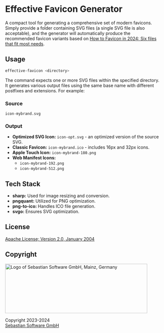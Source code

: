 # Effective Favicon Generator

A compact tool for generating a comprehensive set of modern favicons. Simply provide a folder containing SVG files (a single SVG file is also acceptable), and the generator will automatically produce the recommended favicon variants based on [How to Favicon in 2024: Six files that fit most needs](https://evilmartians.com/chronicles/how-to-favicon-in-2021-six-files-that-fit-most-needs).

## Usage

```bash
effective-favicon <directory>
```

The command expects one or more SVG files within the specified directory. It generates various output files using the same base name with different postfixes and extensions. For example:

### Source
`icon-mybrand.svg`

### Output
- **Optimized SVG Icon:** `icon-opt.svg` - an optimized version of the source SVG.
- **Classic Favicon:** `icon-mybrand.ico` - includes 16px and 32px icons.
- **Apple Touch Icon:** `icon-mybrand-180.png`
- **Web Manifest Icons:**
  - `icon-mybrand-192.png`
  - `icon-mybrand-512.png`

## Tech Stack

- **sharp:** Used for image resizing and conversion.
- **pngquant:** Utilized for PNG optimization.
- **png-to-ico:** Handles ICO file generation.
- **svgo:** Ensures SVG optimization.

## License

[Apache License; Version 2.0, January 2004](http://www.apache.org/licenses/LICENSE-2.0)

## Copyright

<img src="https://cdn.rawgit.com/sebastian-software/sebastian-software-brand/0d4ec9d6/sebastiansoftware-en.svg" alt="Logo of Sebastian Software GmbH, Mainz, Germany" width="460" height="160"/>

Copyright 2023-2024<br/>[Sebastian Software GmbH](https://www.sebastian-software.de)
